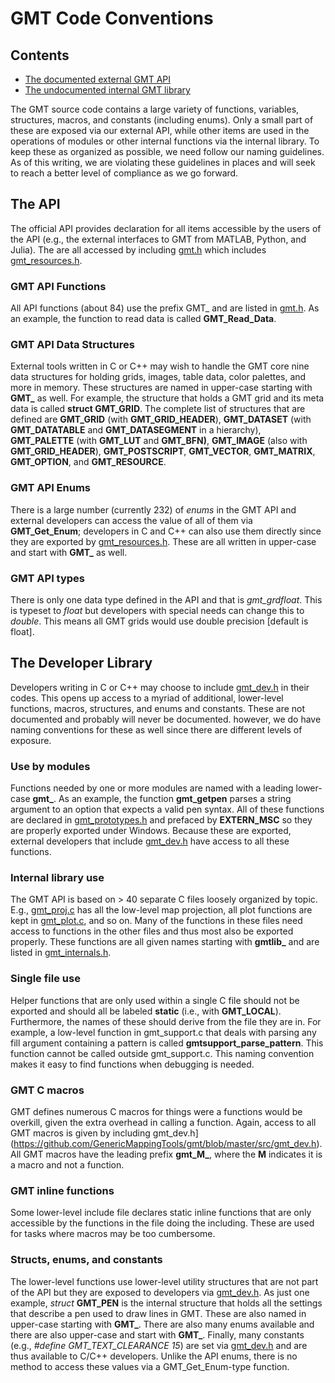 # GMT Code Conventions

## Contents

* [The documented external GMT API](#the-api)
* [The undocumented internal GMT library](#the-developer-library)

The GMT source code contains a large variety of functions, variables,
structures, macros, and constants (including enums).  Only a small
part of these are exposed via our external API, while other items are used
in the operations of modules or other internal functions via the internal
library.  To keep these as organized as possible, we need follow our naming
guidelines.  As of this writing, we are violating these guidelines in places
and will seek to reach a better level of compliance as we go forward.

## The API

The official API provides declaration for all items accessible by
the users of the API (e.g., the external interfaces to GMT from
MATLAB, Python, and Julia). The are all accessed by including
[gmt.h](https://github.com/GenericMappingTools/gmt/blob/master/src/gmt.h)
which includes [gmt_resources.h](https://github.com/GenericMappingTools/gmt/blob/master/src/gmt_resources.h).

### GMT API Functions

All API functions (about 84) use the prefix GMT_ and are listed in [gmt.h](https://github.com/GenericMappingTools/gmt/blob/master/src/gmt.h).
As an example, the function to read data is called **GMT_Read_Data**.


### GMT API Data Structures

External tools written in C or C++ may wish to handle the GMT core nine
data structures for holding grids, images, table data, color palettes,
and more in memory.  These structures are named in upper-case starting
with **GMT_** as well.  For example, the structure that holds a GMT grid
and its meta data is called **struct GMT_GRID**. The complete list of structures that
are defined are **GMT_GRID** (with **GMT_GRID_HEADER**), **GMT_DATASET** (with **GMT_DATATABLE** and
**GMT_DATASEGMENT** in a hierarchy), **GMT_PALETTE** (with **GMT_LUT** and **GMT_BFN)**,
**GMT_IMAGE** (also with **GMT_GRID_HEADER**), **GMT_POSTSCRIPT**, **GMT_VECTOR**, **GMT_MATRIX**,
**GMT_OPTION**, and **GMT_RESOURCE**.

### GMT API Enums

There is a large number (currently 232) of *enums* in the GMT API and external
developers can access the value of all of them via **GMT_Get_Enum**; developers
in C and C++ can also use them directly since they are exported by [gmt_resources.h](https://github.com/GenericMappingTools/gmt/blob/master/src/gmt_resources.h).
These are all written in upper-case and start with **GMT_** as well.

### GMT API types

There is only one data type defined in the API and that is *gmt_grdfloat*.  This
is typeset to *float* but developers with special needs can change this to *double*.
This means all GMT grids would use double precision [default is float].

## The Developer Library

Developers writing in C or C++ may choose to include [gmt_dev.h](https://github.com/GenericMappingTools/gmt/blob/master/src/gmt_dev.h)
in their codes. This opens up access to a myriad of additional, lower-level functions,
macros, structures, and enums and constants.  These are not documented and
probably will never be documented.  however, we do have naming conventions
for these as well since there are different levels of exposure.

### Use by modules

Functions needed by one or more modules are named with a leading lower-case
**gmt_**.  As an example, the function **gmt_getpen** parses a string argument to an
option that expects a valid pen syntax.  All of these functions are declared
in [gmt_prototypes.h](https://github.com/GenericMappingTools/gmt/blob/master/src/gmt_prototypes.h)
and prefaced by **EXTERN_MSC** so they are properly exported
under Windows.  Because these are exported, external developers that include
[gmt_dev.h](https://github.com/GenericMappingTools/gmt/blob/master/src/gmt_dev.h)
have access to all these functions.

### Internal library use

The GMT API is based on > 40 separate C files loosely organized by topic.
E.g., [gmt_proj.c](https://github.com/GenericMappingTools/gmt/blob/master/src/gmt_proj.c)
has all the low-level map projection, all plot functions are kept in
[gmt_plot.c](https://github.com/GenericMappingTools/gmt/blob/master/src/gmt_plot.c), and so on.
Many of the functions in these files need
access to functions in the other files and thus most also be exported properly.
These functions are all given names starting with **gmtlib_** and are listed
in [gmt_internals.h](https://github.com/GenericMappingTools/gmt/blob/master/src/gmt_internals.h).

### Single file use

Helper functions that are only used within a single C file should not be
exported and should all be labeled **static** (i.e., with **GMT_LOCAL**).  Furthermore,
the names of these should derive from the file they are in.  For example,
a low-level function in gmt_support.c that deals with parsing any fill
argument containing a pattern is called **gmtsupport_parse_pattern**.  This
function cannot be called outside gmt_support.c.  This naming convention makes
it easy to find functions when debugging is needed.

### GMT C macros

GMT defines numerous C macros for things were a functions would be overkill, given
the extra overhead in calling a function.  Again, access to all GMT macros is given by
including gmt_dev.h](https://github.com/GenericMappingTools/gmt/blob/master/src/gmt_dev.h).
All GMT macros have the leading prefix **gmt_M_**, where the **M** indicates it is a macro
and not a function.

### GMT inline functions

Some lower-level include file declares static inline functions that are only accessible
by the functions in the file doing the including. These are used for tasks where macros
may be too cumbersome.

### Structs, enums, and constants

The lower-level functions use lower-level utility structures that are not
part of the API but they are exposed to developers via [gmt_dev.h](https://github.com/GenericMappingTools/gmt/blob/master/src/gmt_dev.h).
As just one example, *struct* **GMT_PEN** is the internal structure that holds all the
settings that describe a pen used to draw lines in GMT.  These are also
named in upper-case starting with **GMT_**.  There are also many enums available
and there are also upper-case and start with **GMT_**.  Finally, many constants
(e.g., *#define GMT_TEXT_CLEARANCE 15*) are set via [gmt_dev.h](https://github.com/GenericMappingTools/gmt/blob/master/src/gmt_dev.h)
and are thus available to C/C++ developers.  Unlike the API enums, there is no method
to access these values via a GMT_Get_Enum-type function.
